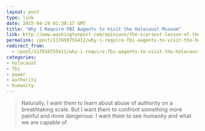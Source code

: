 ```yaml
---
layout: post
type: link
date: 2015-04-29 01:30:17 GMT
title: "Why I Require FBI Aagents to Visit the Holocaust Museum"
link: http://www.washingtonpost.com/opinions/the-scariest-lesson-of-the-holocaust/2015/04/16/ffa8e23c-e468-11e4-905f-cc896d379a32_story.html
permalink: /post/117650755411/why-i-require-fbi-aagents-to-visit-the-holocaust
redirect_from: 
  - /post/117650755411/why-i-require-fbi-aagents-to-visit-the-holocaust
categories:
- holocaust
- fbi
- power
- authority
- humanity
---
```

<blockquote>Naturally, I want them to learn about abuse of authority on a breathtaking scale. But I want them to confront something more painful and more dangerous: I want them to see humanity and what we are capable of.</blockquote>